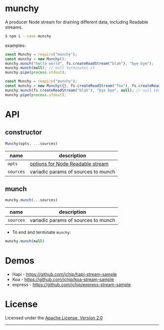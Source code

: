 # munchy

A producer Node stream for draining different data, including Readable streams.

```bash
$ npm i --save munchy
```

examples:

```js
const Munchy = require("munchy");
const munchy = new Munchy();
munchy.munch("hello world", fs.createReadStream("blah"), "bye bye");
munchy.munch(null); // null terminates it
munchy.pipe(process.stdout);
```

```js
const Munchy = require("munchy");
const munchy = new Munchy({}, fs.createReadStream("foo"), fs.createReadStream("bar"));
munchy.munch(fs.createReadStream("blah"), "bye bye", null); // null terminates it
munchy.pipe(process.stdout);
```

# API

## constructor

```js
Munchy(opts, ...sources)
```

| name      | description                         |
| --------- | ----------------------------------- |
| `opts`    | [options for Node Readable stream]  |
| `sources` | variadic params of sources to munch |

## munch

```js
munchy.munch(...sources)
```

| name      | description                         |
| --------- | ----------------------------------- |
| `sources` | variadic params of sources to munch |


- To end and terminate `munchy`:

```js
munchy.munch(null)
```

# Demos

- Hapi - <https://github.com/jchip/hapi-stream-sample>
- Koa - <https://github.com/jchip/koa-stream-sample>
- express - <https://github.com/jchip/express-stream-sample>

# License

Licensed under the [Apache License, Version 2.0](https://www.apache.org/licenses/LICENSE-2.0)


---

[options for Node Readable stream]: https://nodejs.org/api/stream.html#stream_new_stream_readable_options
